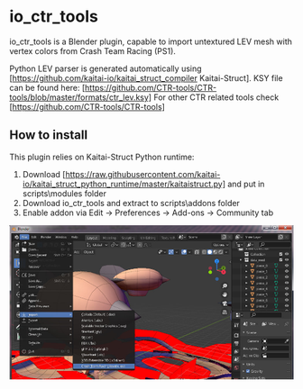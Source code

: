 # io_ctr_tools
io_ctr_tools is a Blender plugin, capable to import untextured LEV mesh with vertex colors from Crash Team Racing (PS1).

Python LEV parser is generated automatically using [https://github.com/kaitai-io/kaitai_struct_compiler Kaitai-Struct].
KSY file can be found here: [https://github.com/CTR-tools/CTR-tools/blob/master/formats/ctr_lev.ksy]
For other CTR related tools check [https://github.com/CTR-tools/CTR-tools]

## How to install
This plugin relies on Kaitai-Struct Python runtime:
1. Download [https://raw.githubusercontent.com/kaitai-io/kaitai_struct_python_runtime/master/kaitaistruct.py] and put in scripts\modules folder
2. Download io_ctr_tools and extract to scripts\addons folder
3. Enable addon via Edit -> Preferences -> Add-ons -> Community tab

![io_ctr_tools](banner.jpg)
